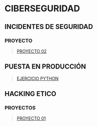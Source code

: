# CIBERSEGURIDAD

## INCIDENTES DE SEGURIDAD
### PROYECTO

> [PROYECTO 02](https://marcusrojaspacheco.github.io/CIBERSEGUIRDAD_22-23//INCIDENTES%20DE%20SEGURIDAD/PROYECTOS/PRESENTACION/1.a.0.3_G2.html)

##  PUESTA EN PRODUCCIÓN

> [EJERCICIO PYTHON](./EJERCICIOS_PYTHON.html)

## HACKING ETICO

### PROYECTOS

> [PROYECTO 01](https://marcusrojaspacheco.github.io/CIBERSEGUIRDAD_22-23/HACKING_ETICO/P.01_G2_HE.html)
